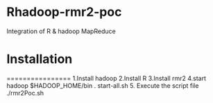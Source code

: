 Rhadoop-rmr2-poc
================

Integration of R &amp; hadoop MapReduce 

Installation 
================
================
1.Install hadoop 
2.Install R
3.Install rmr2
4.start hadoop 
	$HADOOP_HOME/bin . start-all.sh 
5. Execute the script file 
	./rmr2Poc.sh

